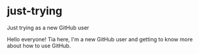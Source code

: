 # just-trying
Just trying as a new GitHub user 

Hello everyone!
Tia here, I'm a new GitHub user and getting to know more about how to use GitHub. 
